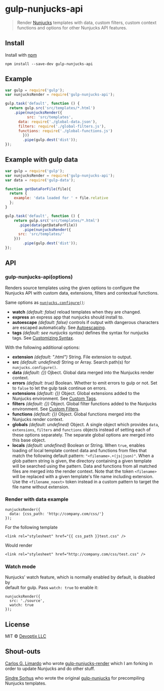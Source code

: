# gulp-nunjucks-api

> Render [Nunjucks](https://mozilla.github.io/nunjucks/) templates with data, 
custom filters, custom context functions and options for other Nunjucks API 
features.

## Install

Install with [npm](https://npmjs.org/package/gulp-nunjucks-api)

```
npm install --save-dev gulp-nunjucks-api
```

## Example

```js
var gulp = require('gulp');
var nunjucksRender = require('gulp-nunjucks-api');

gulp.task('default', function () {
  return gulp.src('src/templates/*.html')
    .pipe(nunjucksRender({
		  src: 'src/templates',
      data: require('./global-data.json'),
      filters: require('./global-filters.js'),
      functions: require('./global-functions.js')
		}))
		.pipe(gulp.dest('dist'));
});
```

## Example with gulp data

```js
var gulp = require('gulp');
var nunjucksRender = require('gulp-nunjucks-api');
var data = require('gulp-data');

function getDataForFile(file){
  return {
    example: 'data loaded for ' + file.relative
  };
}

gulp.task('default', function () {
	return gulp.src('src/templates/*.html')
	  .pipe(data(getDataForFile))
		.pipe(nunjucksRender({
      src: 'src/templates/'
    }))
		.pipe(gulp.dest('dist'));
});
```


## API

### gulp-nunjucks-api(options)

Renders source templates using the given options to configure the Nunjucks API 
with custom data, extensions, filters and contextual functions.

Same options as 
[`nunjucks.configure()`](http://mozilla.github.io/nunjucks/api.html#configure):

- **watch** _(default: false)_ reload templates when they are changed.
- **express** an express app that nunjucks should install to.
- **autoescape** _(default: false)_ controls if output with dangerous 
characters are escaped automatically. See 
[Autoescaping](http://mozilla.github.io/nunjucks/api.html#autoescaping).
- **tags** _(default: see nunjucks syntax)_ defines the syntax for nunjucks 
tags. See 
[Customizing Syntax](http://mozilla.github.io/nunjucks/api.html#customizing-syntax).

With the following additional options:

- **extension** _(default: ".html")_ String. File extension to output.
- **src** _(default: undefined)_ String or Array. Search path(s) for 
`nunjucks.configure()`.
- **data** _(default: {})_ Ojbect. Global data merged into the Nunjucks render 
context.
- **errors** _(default: true)_ Boolean. Whether to emit errors to gulp or not.
Set to `false` to let the gulp task continue on errors.
- **extensions** _(default: {})_ Object. Global extensions added to the 
Nunjucks environment. See 
[Custom Tags](http://mozilla.github.io/nunjucks/api.html#custom-tags).
- **filters** _(default: {})_ Object. Global filter functions added to the 
Nunjucks environment. See 
[Custom Filters](http://mozilla.github.io/nunjucks/api.html#custom-filters).
- **functions** _(default: {})_ Object. Global functions merged into the 
Nunjucks render context.
- **globals** _(default: undefined)_ Object. A single object which provides 
`data`, `extensions`, `filters` and `functions` objects instead of setting 
each of these options separately. The separate global options are merged into 
this base object.
- **locals** _(default: undefined)_ Boolean or String. When `true`, enables
loading of local template context data and functions from files that match
the following default pattern: `"<filename>.+(js|json)"`. When a glob pattern
string is given, the directory containing a given template will be searched
using the pattern. Data and functions from all matched files are merged into
the render context. Note that the token `<filename>` will be replaced with a
given template's file name including extension. Use the `<filename_noext>` 
token instead in a custom pattern to target the file name without extension.

### Render with data example
```
nunjucksRender({
  data: {css_path: 'http://company.com/css/'}
});
```

For the following template
```
<link rel="stylesheet" href="{{ css_path }}test.css" />
```

Would render
```
<link rel="stylesheet" href="http://company.com/css/test.css" />
```

### Watch mode
Nunjucks' watch feature, which is normally enabled by default, is disabled by                                          
default for gulp. Pass `watch: true` to enable it:

```
nunjucksRender({
  src: './source',
  watch: true
});
```

## License

MIT © [Devoptix LLC](http://www.devoptix.com)

## Shout-outs

[Carlos G. Limardo](http://limardo.org) who wrote 
[gulp-nunjucks-render](https://www.npmjs.com/package/gulp-nunjucks-render) 
which I am forking in order to update Nunjucks and do other stuff.

[Sindre Sorhus](http://sindresorhus.com/) who wrote the original 
[gulp-nunjucks](https://www.npmjs.org/package/gulp-nunjucks) for precompiling 
Nunjucks templates.
